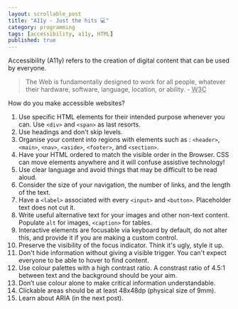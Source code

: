 ```yaml
---
layout: scrollable_post
title: "A11y - Just the hits 💻"
category: programming
tags: [accessibility, a11y, HTML]
published: true
---
```


Accessibility (A11y) refers to the creation of digital content that can be used by everyone.  

<blockquote>The Web is fundamentally designed to work for all people, whatever their hardware, software, language, location, or ability. - <abbr title="World Wide Web Consortium">W3C</abbr></blockquote>

How do you make accessible websites?

1. Use specific HTML elements for their intended purpose whenever you can. Use `<div>` and `<span>` as last resorts.
2. Use headings and don't skip levels.
3. Organise your content into regions with elements such as : `<header>`, `<main>`, `<nav>`, `<aside>`, `<footer>`, and `<section>`.
4. Have your HTML ordered to match the visible order in the Browser. CSS can move elements anywhere and it will confuse assistive technology! 
5. Use clear language and avoid things that may be difficult to be read aloud.
6. Consider the size of your navigation, the number of links, and the length of the text.
7. Have a `<label>` associated with every `<input>` and `<button>`. Placeholder text does not cut it.
8. Write useful alternative text for your images and other non-text content. Populate `alt` for images, `<caption>` for tables.
9. Interactive elements are focusable via keyboard by default, do not alter this, and provide it if you are making a custom control. 
10. Preserve the visibility of the focus indicator. Think it's ugly, style it up. 
11. Don't hide information without giving a visible trigger. You can't expect everyone to be able to hover to find content.
12. Use colour palettes with a high contrast ratio. A constrast ratio of 4.5:1 between text and the background should be your aim.
13. Don’t use colour alone to make critical information understandable.
14. Clickable areas should be at least 48x48dp (physical size of 9mm).
15. Learn about ARIA (in the next post).